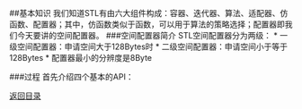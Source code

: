 ##基本知识
我们知道STL有由六大组件构成：容器、迭代器、算法、适配器、仿函数、配置器；其中，仿函数类似于函数，可以用于算法的策略选择；配置器即我们今天要讲的空间配置器。
###空间配置器简介
STL空间配置器分为两级：
* 
一级空间配置器：申请空间大于128Bytes时
* 
二级空间配置器：申请空间小于等于128Bytes
* 
配置器最小的分辨度是8Byte

###过程
首先介绍四个基本的API：



[返回目录](README.md)